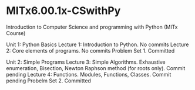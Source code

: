 # MITx6.00.1x-CSwithPy
Introduction to Computer Science and programming with Python (MITx Course)

Unit 1: Python Basics
Lecture 1: Introduction to Python. No commits
Lecture 2: Core elements of programs. No commits
Problem Set 1. Committed

Unit 2: Simple Programs
Lecture 3: Simple Algorithms. Exhaustive enumeration, Bisection, Newton Raphson method (for roots only). Commit pending
Lecture 4: Functions. Modules, Functions, Classes. Commit pending
Probelm Set 2. Committed
